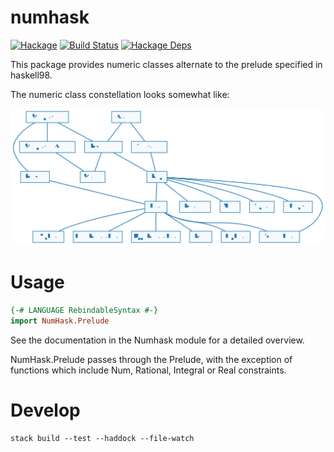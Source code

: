 numhask
===

[![Hackage](https://img.shields.io/hackage/v/numhask.svg)](https://hackage.haskell.org/package/numhask)
[![Build Status](https://github.com/tonyday567/numhask/workflows/haskell-ci-generated/badge.svg)](https://github.com/tonyday567/numhask/actions?query=workflow%3Ahaskell-ci) [![Hackage Deps](https://img.shields.io/hackage-deps/v/numhask.svg)](http://packdeps.haskellers.com/reverse/numhask)

This package provides numeric classes alternate to the prelude specified in haskell98.

The numeric class constellation looks somewhat like:

![nh](other/nh.svg)

Usage
===

``` haskell
{-# LANGUAGE RebindableSyntax #-}
import NumHask.Prelude
```
See the documentation in the Numhask module for a detailed overview.

NumHask.Prelude passes through the Prelude, with the exception of functions which include Num, Rational, Integral or Real constraints.

Develop
===

```
stack build --test --haddock --file-watch
```
